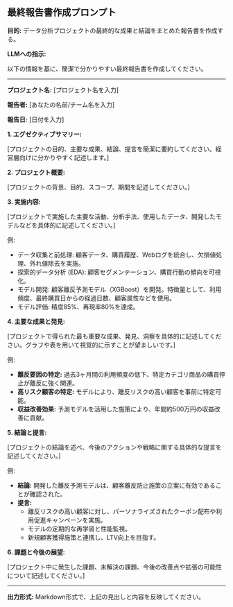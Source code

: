## 最終報告書作成プロンプト

**目的:** データ分析プロジェクトの最終的な成果と結論をまとめた報告書を作成する。

**LLMへの指示:**

以下の情報を基に、簡潔で分かりやすい最終報告書を作成してください。

--- 

**プロジェクト名:** [プロジェクト名を入力]

**報告者:** [あなたの名前/チーム名を入力]

**報告日:** [日付を入力]

**1. エグゼクティブサマリー:**

[プロジェクトの目的、主要な成果、結論、提言を簡潔に要約してください。経営層向けに分かりやすく記述します。]

**2. プロジェクト概要:**

[プロジェクトの背景、目的、スコープ、期間を記述してください。]

**3. 実施内容:**

[プロジェクトで実施した主要な活動、分析手法、使用したデータ、開発したモデルなどを具体的に記述してください。]

例:
- データ収集と前処理: 顧客データ、購買履歴、Webログを統合し、欠損値処理、外れ値除去を実施。
- 探索的データ分析 (EDA): 顧客セグメンテーション、購買行動の傾向を可視化。
- モデル開発: 顧客離反予測モデル（XGBoost）を開発。特徴量として、利用頻度、最終購買日からの経過日数、顧客属性などを使用。
- モデル評価: 精度85%、再現率80%を達成。

**4. 主要な成果と発見:**

[プロジェクトで得られた最も重要な成果、発見、洞察を具体的に記述してください。グラフや表を用いて視覚的に示すことが望ましいです。]

例:
- **離反要因の特定:** 過去3ヶ月間の利用頻度の低下、特定カテゴリ商品の購買停止が離反に強く関連。
- **高リスク顧客の特定:** モデルにより、離反リスクの高い顧客を事前に特定可能。
- **収益改善効果:** 予測モデルを活用した施策により、年間約500万円の収益改善に貢献。

**5. 結論と提言:**

[プロジェクトの結論を述べ、今後のアクションや戦略に関する具体的な提言を記述してください。]

例:
- **結論:** 開発した離反予測モデルは、顧客離反防止施策の立案に有効であることが確認された。
- **提言:**
    - 離反リスクの高い顧客に対し、パーソナライズされたクーポン配布や利用促進キャンペーンを実施。
    - モデルの定期的な再学習と性能監視。
    - 新規顧客獲得施策と連携し、LTV向上を目指す。

**6. 課題と今後の展望:**

[プロジェクト中に発生した課題、未解決の課題、今後の改善点や拡張の可能性について記述してください。]

--- 

**出力形式:** Markdown形式で、上記の見出しと内容を反映してください。
